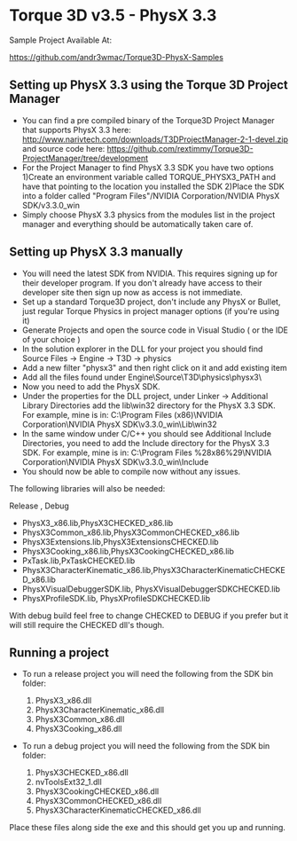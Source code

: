 Torque 3D v3.5 - PhysX 3.3
==========================

Sample Project Available At:

https://github.com/andr3wmac/Torque3D-PhysX-Samples

Setting up PhysX 3.3 using the Torque 3D Project Manager
------------------------------------------
 - You can find a pre compiled binary of the Torque3D Project Manager that supports PhysX 3.3 here: http://www.narivtech.com/downloads/T3DProjectManager-2-1-devel.zip and source code here: https://github.com/rextimmy/Torque3D-ProjectManager/tree/development
 - For the Project Manager to find PhysX 3.3 SDK you have two options 1)Create an environment variable called TORQUE_PHYSX3_PATH and have that pointing to the location you installed the SDK 2)Place the SDK into a folder called "Program Files"/NVIDIA Corporation/NVIDIA PhysX SDK/v3.3.0_win
 - Simply choose PhysX 3.3 physics from the modules list in the project manager and everything should be automatically taken care of.

Setting up PhysX 3.3 manually
------------------------------------------

 - You will need the latest SDK from NVIDIA. This requires signing up for their developer program. If you don't already have access to their developer site then sign up now as access is not immediate.
 - Set up a standard Torque3D project, don't include any PhysX or Bullet, just regular Torque Physics in project manager options (if you're using it)
 - Generate Projects and open the source code in Visual Studio ( or the IDE of your choice )
 - In the solution explorer in the DLL for your project you should find Source Files -> Engine -> T3D -> physics
 - Add a new filter "physx3" and then right click on it and add existing item
 - Add all the files found under Engine\Source\T3D\physics\physx3\
 - Now you need to add the PhysX SDK. 
 - Under the properties for the DLL project, under Linker -> Additional Library Directories add the lib\win32 directory for the PhysX 3.3 SDK. For example, mine is in: C:\Program Files (x86)\NVIDIA Corporation\NVIDIA PhysX SDK\v3.3.0_win\Lib\win32
 - In the same window under C/C++ you should see Additional Include Directories, you need to add the Include directory for the PhysX 3.3 SDK. For example, mine is in: C:\Program Files %28x86%29\NVIDIA Corporation\NVIDIA PhysX SDK\v3.3.0_win\Include
 - You should now be able to compile now without any issues.

The following libraries will also be needed:
 
Release , Debug

 - PhysX3_x86.lib,PhysX3CHECKED_x86.lib
 - PhysX3Common_x86.lib,PhysX3CommonCHECKED_x86.lib
 - PhysX3Extensions.lib,PhysX3ExtensionsCHECKED.lib
 - PhysX3Cooking_x86.lib,PhysX3CookingCHECKED_x86.lib
 - PxTask.lib,PxTaskCHECKED.lib
 - PhysX3CharacterKinematic_x86.lib,PhysX3CharacterKinematicCHECKED_x86.lib
 - PhysXVisualDebuggerSDK.lib, PhysXVisualDebuggerSDKCHECKED.lib
 - PhysXProfileSDK.lib, PhysXProfileSDKCHECKED.lib

With debug build feel free to change CHECKED to DEBUG if you prefer but it will still require the CHECKED dll's though.
 
Running a project
------------------------------------------

 - To run a release project you will need the following from the SDK bin folder:
   1. PhysX3_x86.dll
   2. PhysX3CharacterKinematic_x86.dll
   3. PhysX3Common_x86.dll
   4. PhysX3Cooking_x86.dll
   
 - To run a debug project you will need the following from the SDK bin folder:
   1. PhysX3CHECKED_x86.dll
   2. nvToolsExt32_1.dll
   3. PhysX3CookingCHECKED_x86.dll
   4. PhysX3CommonCHECKED_x86.dll
   5. PhysX3CharacterKinematicCHECKED_x86.dll
 
Place these files along side the exe and this should get you up and running.


